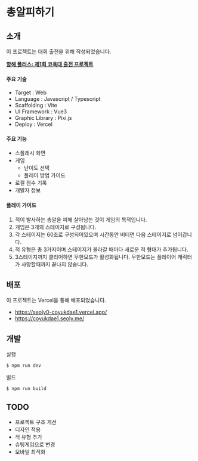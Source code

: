 # 총알피하기

## 소개

이 프로젝트는 대회 출전을 위해 작성되었습니다.

[**항해 플러스: 제1회 코육대 출전 프로젝트**](https://hanghaeplus-coyukdae.oopy.io/)

#### 주요 기술

- Target : Web
- Language : Javascript / Typescript
- Scaffolding : Vite
- UI Framework : Vue3
- Graphic Library : Pixi.js
- Deploy : Vercel

#### 주요 기능

- 스플래시 화면
- 게임
  - 난이도 선택
  - 플레이 방법 가이드
- 로컬 점수 기록
- 개발자 정보

#### 플레이 가이드

1. 적이 발사하는 총알을 피해 살아남는 것이 게임의 목적입니다.
2. 게임은 3개의 스테이지로 구성됩니다.
3. 각 스테이지는 60초로 구성되어있으며 시간동안 버티면 다음 스테이지로 넘어갑니다.
4. 적 유형은 총 3가지이며 스테이지가 올라갈 때마다 새로운 적 형태가 추가됩니다.
5. 3스테이지까지 클리어하면 무한모드가 활성화됩니다. 무한모드는 플레이어 캐릭터가 사망할때까지 끝나지 않습니다.

## 배포

이 프로젝트는 Vercel을 통해 배포되었습니다.

- https://seoly0-coyukdae1.vercel.app/
- https://coyukdae1.seoly.me/

## 개발

실행

```
$ npm run dev
```

빌드

```
$ npm run build
```

## TODO

- 프로젝트 구조 개선
- 디자인 적용
- 적 유형 추가
- 슈팅게임으로 변경
- 모바일 최적화
